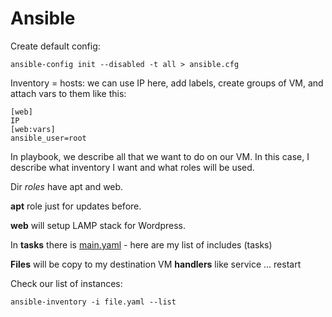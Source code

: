 # Ansible
Create default config:
```
ansible-config init --disabled -t all > ansible.cfg
```

Inventory = hosts: we can use IP here, add labels, create groups of VM, and attach vars to them like this:
```
[web]
IP
[web:vars]
ansible_user=root
```
In playbook, we describe all that we want to do on our VM. In this case, I describe what inventory I want and what roles will be used. 

Dir *roles* have apt and web. 

**apt** role just for updates before. 

**web** will setup LAMP stack for Wordpress.


In **tasks** there is [main.yaml](https://github.com/popilmv/ansible/blob/main/roles/web/tasks/main.yaml) - here are my list of includes (tasks)


**Files** will be copy to my destination VM 
**handlers** like service ... restart

Check our list of instances:
```
ansible-inventory -i file.yaml --list
```
